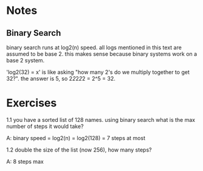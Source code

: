 # Notes
## Binary Search

binary search runs at log2(n) speed. all logs mentioned in this text are assumed to be base 2. this makes sense because binary systems work on a base 2 system.

'log2(32) = x' is like asking "how many 2's do we multiply together to get 32?". the answer is 5, so 2*2*2*2*2 = 2^5 = 32. 

# Exercises

1.1
you have a sorted list of 128 names. using binary search what is the max number of steps it would take?

A: binary speed = log2(n) = log2(128) = 7 steps at most

1.2
double the size of the list (now 256), how many steps?

A: 8 steps max

